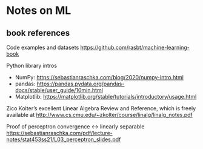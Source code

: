 # Notes on ML

## book references

Code examples and datasets
https://github.com/rasbt/machine-learning-book

Python library intros
- NumPy: https://sebastianraschka.com/blog/2020/numpy-intro.html
- pandas: https://pandas.pydata.org/pandas-docs/stable/user_guide/10min.html
- Matplotlib: https://matplotlib.org/stable/tutorials/introductory/usage.html

Zico Kolter’s excellent Linear Algebra Review
and Reference, which is freely available at 
http://www.cs.cmu.edu/~zkolter/course/linalg/linalg_notes.pdf

Proof of perceptron convergence <-> linearly separable
https://sebastianraschka.com/pdf/lecture-notes/stat453ss21/L03_perceptron_slides.pdf


